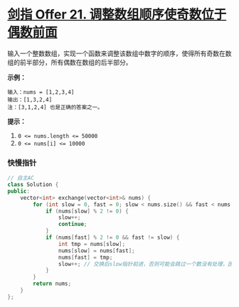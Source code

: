 # [剑指 Offer 21. 调整数组顺序使奇数位于偶数前面](https://leetcode.cn/problems/diao-zheng-shu-zu-shun-xu-shi-qi-shu-wei-yu-ou-shu-qian-mian-lcof/)

输入一个整数数组，实现一个函数来调整该数组中数字的顺序，使得所有奇数在数组的前半部分，所有偶数在数组的后半部分。

**示例：**

```
输入：nums = [1,2,3,4]
输出：[1,3,2,4] 
注：[3,1,2,4] 也是正确的答案之一。
```

**提示：**

1. `0 <= nums.length <= 50000`
2. `0 <= nums[i] <= 10000`

### 快慢指针

```c++
// 自主AC
class Solution {
public:
    vector<int> exchange(vector<int>& nums) {
        for (int slow = 0, fast = 0; slow < nums.size() && fast < nums.size(); fast++) {
            if (nums[slow] % 2 != 0) {
                slow++;
                continue;
            }
            if (nums[fast] % 2 != 0 && fast != slow) {
                int tmp = nums[slow];
                nums[slow] = nums[fast];
                nums[fast] = tmp;
                slow++; // 交换后slow指针前进，否则可能会跳过一个数没有处理，因为fast++了
            }
        }
        return nums;
    }
};
```

